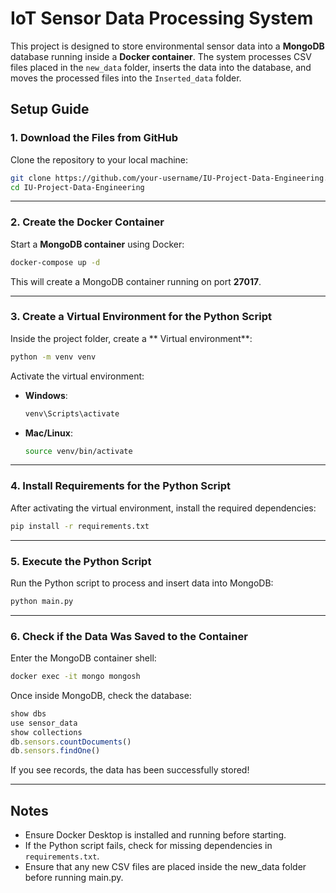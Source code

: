 # IoT Sensor Data Processing System

This project is designed to store environmental sensor data into a **MongoDB** database running inside a **Docker container**. The system processes CSV files placed in the `new_data` folder, inserts the data into the database, and moves the processed files into the `Inserted_data` folder.

## Setup Guide

### 1. Download the Files from GitHub
Clone the repository to your local machine:
```bash
git clone https://github.com/your-username/IU-Project-Data-Engineering.git
cd IU-Project-Data-Engineering
```

---

### 2. Create the Docker Container
Start a **MongoDB container** using Docker:
```bash
docker-compose up -d
```
This will create a MongoDB container running on port **27017**.

---

### 3. Create a Virtual Environment for the Python Script
Inside the project folder, create a ** Virtual environment**:
```bash
python -m venv venv
```
Activate the virtual environment:
- **Windows**:
  ```bash
  venv\Scripts\activate
  ```
- **Mac/Linux**:
  ```bash
  source venv/bin/activate
  ```

---

### 4. Install Requirements for the Python Script
After activating the virtual environment, install the required dependencies:
```bash
pip install -r requirements.txt
```

---

### 5. Execute the Python Script
Run the Python script to process and insert data into MongoDB:
```bash
python main.py
```

---

### 6. Check if the Data Was Saved to the Container
Enter the MongoDB container shell:
```bash
docker exec -it mongo mongosh
```
Once inside MongoDB, check the database:
```javascript
show dbs
use sensor_data
show collections
db.sensors.countDocuments()
db.sensors.findOne()
```
If you see records, the data has been successfully stored!

---

## Notes
- Ensure Docker Desktop is installed and running before starting.
- If the Python script fails, check for missing dependencies in `requirements.txt`.
- Ensure that any new CSV files are placed inside the new_data folder before running main.py.

